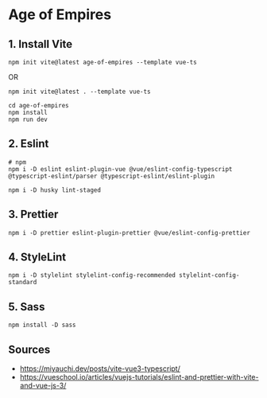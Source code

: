 # Age of Empires

## 1. Install Vite

```
npm init vite@latest age-of-empires --template vue-ts
```

OR

```
npm init vite@latest . --template vue-ts
```

```
cd age-of-empires
npm install
npm run dev
```

## 2. Eslint

```
# npm
npm i -D eslint eslint-plugin-vue @vue/eslint-config-typescript @typescript-eslint/parser @typescript-eslint/eslint-plugin

```

```
npm i -D husky lint-staged
```

## 3. Prettier

```
npm i -D prettier eslint-plugin-prettier @vue/eslint-config-prettier
```

## 4. StyleLint

```
npm i -D stylelint stylelint-config-recommended stylelint-config-standard
```

## 5. Sass

```
npm install -D sass
```

## Sources

- https://miyauchi.dev/posts/vite-vue3-typescript/
- https://vueschool.io/articles/vuejs-tutorials/eslint-and-prettier-with-vite-and-vue-js-3/
